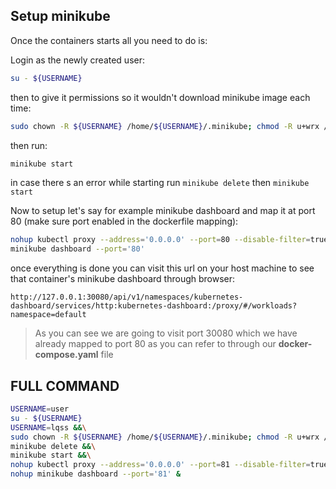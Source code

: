 ## Setup minikube
Once the containers starts all you need to do is:

Login as the newly created user:
```sh
su - ${USERNAME}
```

then to give it permissions so it wouldn't download minikube image each time:
```sh
sudo chown -R ${USERNAME} /home/${USERNAME}/.minikube; chmod -R u+wrx /home/${USERNAME}/.minikube
```
then run:
```sh
minikube start
```

in case there s an error while starting run `minikube delete` then `minikube start`

Now to setup let's say for example minikube dashboard and map it at port 80 (make sure port enabled in the dockerfile mapping):
```sh
nohup kubectl proxy --address='0.0.0.0' --port=80 --disable-filter=true &
minikube dashboard --port='80'
```
once everything is done you can visit this url on your host machine to see that container's minikube dashboard through browser:
```
http://127.0.0.1:30080/api/v1/namespaces/kubernetes-dashboard/services/http:kubernetes-dashboard:/proxy/#/workloads?namespace=default
```
>As you can see we are going to visit port 30080 which we have already mapped to port 80 as you can refer to through our **docker-compose.yaml** file

## FULL COMMAND
```sh
USERNAME=user
su - ${USERNAME}
USERNAME=lqss &&\
sudo chown -R ${USERNAME} /home/${USERNAME}/.minikube; chmod -R u+wrx /home/${USERNAME}/.minikube &&\
minikube delete &&\
minikube start &&\
nohup kubectl proxy --address='0.0.0.0' --port=81 --disable-filter=true & &&
nohup minikube dashboard --port='81' &
```